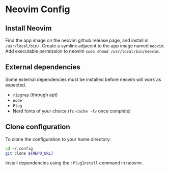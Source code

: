 
# Neovim Config

## Install Neovim

Find the app image on the neovim github release page, and install in `/usr/local/bin/`.
Create a symlink adjacent to the app image named `neovim`.
Add executable permission to neovim `sudo chmod /usr/local/bin/neovim`.

## External dependencies

Some external dependencies must be installed before neovim will work as expected.

* `ripgrep` (through apt)
* `node`
* `Plug`
* Nerd fonts of your choice (`fc-cache -fv` once complete)

## Clone configuration

To clone the configuration to your home directory:

```bash
cd ~/.config
git clone ${REPO_URL}
```

Install dependencies using the `:PlugInstall` command in neovim.


